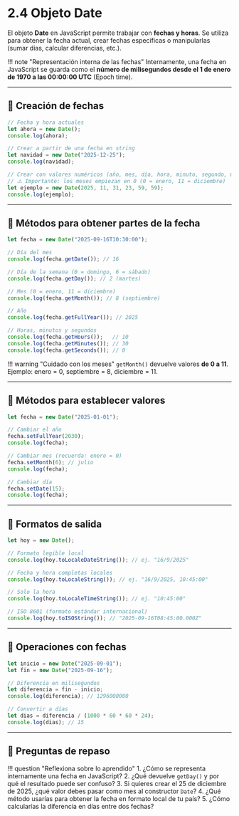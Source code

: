 # 2.4 Objeto Date

El objeto **Date** en JavaScript permite trabajar con **fechas y horas**.
Se utiliza para obtener la fecha actual, crear fechas específicas o manipularlas (sumar días, calcular diferencias, etc.).

!!! note "Representación interna de las fechas"
    Internamente, una fecha en JavaScript se guarda como el **número de milisegundos desde el 1 de enero de 1970 a las 00:00:00 UTC** (Epoch time).

---

## 📌 Creación de fechas

```js
// Fecha y hora actuales
let ahora = new Date();
console.log(ahora);

// Crear a partir de una fecha en string
let navidad = new Date("2025-12-25");
console.log(navidad);

// Crear con valores numéricos (año, mes, día, hora, minuto, segundo, milisegundo)
// ⚠️ Importante: los meses empiezan en 0 (0 = enero, 11 = diciembre)
let ejemplo = new Date(2025, 11, 31, 23, 59, 59);
console.log(ejemplo);
```

---

## 📌 Métodos para obtener partes de la fecha

```js
let fecha = new Date("2025-09-16T10:30:00");

// Día del mes
console.log(fecha.getDate()); // 16

// Día de la semana (0 = domingo, 6 = sábado)
console.log(fecha.getDay()); // 2 (martes)

// Mes (0 = enero, 11 = diciembre)
console.log(fecha.getMonth()); // 8 (septiembre)

// Año
console.log(fecha.getFullYear()); // 2025

// Horas, minutos y segundos
console.log(fecha.getHours());   // 10
console.log(fecha.getMinutes()); // 30
console.log(fecha.getSeconds()); // 0
```

!!! warning "Cuidado con los meses"
    `getMonth()` devuelve valores **de 0 a 11**.
    Ejemplo: enero = 0, septiembre = 8, diciembre = 11.

---

## 📌 Métodos para establecer valores

```js
let fecha = new Date("2025-01-01");

// Cambiar el año
fecha.setFullYear(2030);
console.log(fecha);

// Cambiar mes (recuerda: enero = 0)
fecha.setMonth(6); // julio
console.log(fecha);

// Cambiar día
fecha.setDate(15);
console.log(fecha);
```

---

## 📌 Formatos de salida

```js
let hoy = new Date();

// Formato legible local
console.log(hoy.toLocaleDateString()); // ej. "16/9/2025"

// Fecha y hora completas locales
console.log(hoy.toLocaleString()); // ej. "16/9/2025, 10:45:00"

// Solo la hora
console.log(hoy.toLocaleTimeString()); // ej. "10:45:00"

// ISO 8601 (formato estándar internacional)
console.log(hoy.toISOString()); // "2025-09-16T08:45:00.000Z"
```

---

## 📌 Operaciones con fechas

```js
let inicio = new Date("2025-09-01");
let fin = new Date("2025-09-16");

// Diferencia en milisegundos
let diferencia = fin - inicio;
console.log(diferencia); // 1296000000

// Convertir a días
let dias = diferencia / (1000 * 60 * 60 * 24);
console.log(dias); // 15
```

---

## 📝 Preguntas de repaso

!!! question "Reflexiona sobre lo aprendido"
    1. ¿Cómo se representa internamente una fecha en JavaScript?
    2. ¿Qué devuelve `getDay()` y por qué el resultado puede ser confuso?
    3. Si quieres crear el 25 de diciembre de 2025, ¿qué valor debes pasar como mes al constructor `Date`?
    4. ¿Qué método usarías para obtener la fecha en formato local de tu país?
    5. ¿Cómo calcularías la diferencia en días entre dos fechas?
